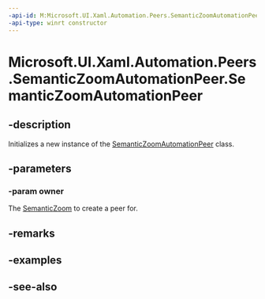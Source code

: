 ```yaml
---
-api-id: M:Microsoft.UI.Xaml.Automation.Peers.SemanticZoomAutomationPeer.#ctor(Microsoft.UI.Xaml.Controls.SemanticZoom)
-api-type: winrt constructor
---
```


<!-- Method syntax
public SemanticZoomAutomationPeer(Windows.UI.Xaml.Controls.SemanticZoom owner)
-->

# Microsoft.UI.Xaml.Automation.Peers.SemanticZoomAutomationPeer.SemanticZoomAutomationPeer

## -description
Initializes a new instance of the [SemanticZoomAutomationPeer](semanticzoomautomationpeer.md) class.

## -parameters
### -param owner
The [SemanticZoom](../microsoft.ui.xaml.controls/semanticzoom.md) to create a peer for.

## -remarks

## -examples

## -see-also
